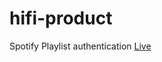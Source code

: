 # hifi-product
Spotify Playlist authentication 
<a href="https://hifiproduct.herokuapp.com">Live</a>
